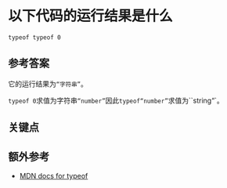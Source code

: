 # 以下代码的运行结果是什么

```es6
typeof typeof 0
```

## 参考答案

它的运行结果为`“字符串”`。

`typeof 0`求值为字符串`“number”`因此`typeof“number”`求值为``string“`。

## 关键点

## 额外参考

* [MDN docs for typeof](https://developer.mozilla.org/en-US/docs/Web/JavaScript/Reference/Operators/typeof)

<!-- tags: (javascript) -->

<!-- expertise: (1) -->
